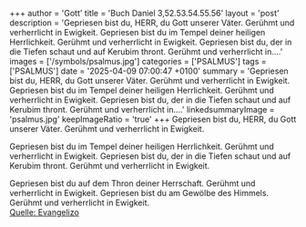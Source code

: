 +++
author = 'Gott'
title = 'Buch Daniel 3,52.53.54.55.56'
layout = 'post'
description = 'Gepriesen bist du, HERR, du Gott unserer Väter.  Gerühmt und verherrlicht in Ewigkeit.  Gepriesen bist du im Tempel deiner heiligen Herrlichkeit. Gerühmt und verherrlicht in Ewigkeit. Gepriesen bist du, der in die Tiefen schaut und auf Kerubim thront. Gerühmt und verherrlicht in....'
images = ['/symbols/psalmus.jpg']
categories = ['PSALMUS']
tags = ['PSALMUS']
date = '2025-04-09 07:00:47 +0100'
summary = 'Gepriesen bist du, HERR, du Gott unserer Väter.  Gerühmt und verherrlicht in Ewigkeit.  Gepriesen bist du im Tempel deiner heiligen Herrlichkeit. Gerühmt und verherrlicht in Ewigkeit. Gepriesen bist du, der in die Tiefen schaut und auf Kerubim thront. Gerühmt und verherrlicht in....'
linkedsummaryImage = 'psalmus.jpg'
keepImageRatio = 'true'
+++
Gepriesen bist du, HERR, du Gott unserer Väter. 
Gerühmt und verherrlicht in Ewigkeit.

Gepriesen bist du im Tempel deiner heiligen Herrlichkeit. Gerühmt und verherrlicht in Ewigkeit.
Gepriesen bist du, der in die Tiefen schaut und auf Kerubim thront. Gerühmt und verherrlicht in Ewigkeit.<!--more-->

Gepriesen bist du auf dem Thron deiner Herrschaft. Gerühmt und verherrlicht in Ewigkeit.
Gepriesen bist du am Gewölbe des Himmels. Gerühmt und verherrlicht in Ewigkeit.<br> [Quelle: Evangelizo](https://evangeliumtagfuertag.org/DE/gospel)